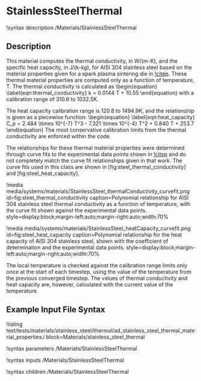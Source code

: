 # StainlessSteelThermal

!syntax description /Materials/StainlessSteelThermal

## Description

This material computes the thermal conductivity, in W/(m-K), and the specific
heat capacity, in J/(k-kg), for AISI 304 stainless steel based on the material
properties given for a spark plasma sintering die in [!citep](cincotti2007sps).
These thermal material properties are computed only as a function of
temperature, T. The thermal conductivity is calculated as
\begin{equation}
  \label{eqn:thermal_conductivity}
  k = 0.0144 T + 10.55
\end{equation}
with a calibration range of 310.6 to 1032.5K.

The heat capacity calibration range is 120.8 to 1494.9K, and the relationship is
given as a piecewise function:
\begin{equation}
  \label{eqn:heat_capacity}
  C_p = 2.484 \times 10^{-7} T^3 - 7.321 \times 10^{-4} T^2 + 0.840 T + 253.7
\end{equation}
The most conservative calibration limits from the thermal conductivity are
enforced within the code.

The relationships for these thermal material properties were determined through
curve fits to the experimental data points shown in [!citep](cincotti2007sps)
and do not completely match the curve fit relationships given in that work. The
curve fits used in this class are shown in [fig:steel_thermal_conductivity] and [fig:steel_heat_capacity].

!media media/systems/materials/StainlessSteel_thermalConductivity_curvefit.png
    id=fig:steel_thermal_conductivity
    caption=Polynomial relationship for AISI 304 stainless steel thermal conductivity as a function of temperature, with the curve fit shown against the experimental data points.
    style=display:block;margin-left:auto;margin-right:auto;width:70%

!media media/systems/materials/StainlessSteel_heatCapacity_curvefit.png
    id=fig:steel_heat_capacity
    caption=Polynomial relationship for the heat capacity of AISI 304 stainless steel, shown with the coefficient of determination and the experimental data points.
    style=display:block;margin-left:auto;margin-right:auto;width:70%

The local temperature is checked against the calibration range limits only once
at the start of each timestep, using the value of the temperature from the
previous converged timestep. The values of thermal conductivity and heat capacity
are, however, calculated with the current value of the temperature.

## Example Input File Syntax

!listing test/tests/materials/stainless_steel/thermal/ad_stainless_steel_thermal_material_properties.i block=Materials/stainless_steel_thermal


!syntax parameters /Materials/StainlessSteelThermal

!syntax inputs /Materials/StainlessSteelThermal

!syntax children /Materials/StainlessSteelThermal

